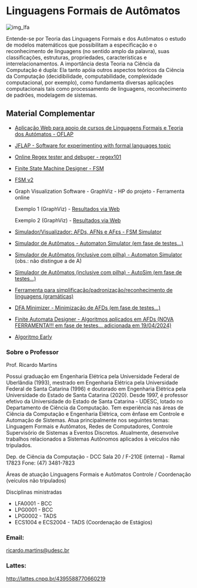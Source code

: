 
# Linguagens Formais de Autômatos

![img_lfa](https://github.com/hertonnn/UDESC_Ciencia_da_Computacao/blob/master/utils/img/img_lfa.jpg)

Entende-se por Teoria das Linguagens Formais e dos Autômatos o estudo de modelos
matemáticos que possibilitam a especificação e o reconhecimento de linguagens (no sentido
amplo da palavra), suas classificações, estruturas, propriedades, características e interrelacionamentos.
A importância desta Teoria na Ciência da Computação é dupla: Ela tanto apóia outros
aspectos teóricos da Ciência da Computação (decidibilidade, computabilidade, complexidade
computacional, por exemplo), como fundamenta diversas aplicações computacionais tais
como processamento de linguagens, reconhecimento de padrões, modelagem de sistemas. 

## Material Complementar

- [Aplicação Web para apoio de cursos de Linguagens Formais e Teoria dos Autómatos - OFLAP](http://ctp.di.fct.unl.pt/FACTOR/OFLAT/)

- [JFLAP - Software for experimenting with formal languages topic](https://www.jflap.org/jflaptmp/)

- [Online Regex tester and debuger - regex101](https://regex101.com)

- [Finite State Machine Designer - FSM](https://madebyevan.com/fsm/)

- [FSM v2](https://markusfeng.com/projects/graph/)

- Graph Visualization Software - GraphViz - HP do projeto - Ferramenta online

   Exemplo 1 (GraphViz) - [Resultados via Web](https://dreampuf.github.io/GraphvizOnline/#digraph%20finite_state_machine%20%7B%0A%20%20%20%20rankdir%3DLR%3B%0A%20%20%20%20size%3D%228%2C5%22%0A%0A%20%20%20%20node%20%5Bshape%20%3D%20doublecircle%5D%3B%20S%3B%0A%20%20%20%20node%20%5Bshape%20%3D%20point%5D%3B%20qi%0A%0A%20%20%20%20node%20%5Bshape%20%3D%20circle%5D%3B%0A%20%20%20%20qi%20-%3E%20S%3B%0A%20%20%20%20S%20%20-%3E%20q1%20%5B%20label%20%3D%20%22b%22%20color%3D%22red%3Ablue%22%5D%3B%0A%20%20%20%20S%20%20-%3E%20S%20%20%5B%20label%20%3D%20%22a%22%20%5D%3B%0A%20%20%20%20q1%20-%3E%20S%20%20%5B%20label%20%3D%20%22a%22%20%5D%3B%0A%20%20%20%20q1%20-%3E%20q2%20%5B%20label%20%3D%20%22b%22%20%5D%3B%0A%20%20%20%20q2%20-%3E%20S%20%5B%20label%20%3D%20%22a%22%20%5D%3B%0A%20%20%20%20q2%20-%3E%20q2%20%5B%20label%20%3D%20%22b%22%20%5D%3B%0A%7D)

  Exemplo 2 (GraphViz) - [Resultados via Web](https://dreampuf.github.io/GraphvizOnline/#digraph%20G%20%7B%0A%20%20rankdir%3DLR%0A%20%20subgraph%20finite_state_machine_AFN%20%7B%0A%20%20%20%20rankdir%3DLR%3B%0A%20%20%20%20size%3D%222.0%22%0A%0A%20%20%20%20node%20%5Bshape%20%3D%20circle%5D%3B%20q0%3B%0A%20%20%20%20node%20%5Bshape%20%3D%20none%5D%3B%20AFN%0A%20%20%20%20node%20%5Bshape%20%3D%20doublecircle%5D%3B%0A%20%20%20%20AFN%20-%3E%20q0%3B%0A%20%20%20%20q0%20%20-%3E%20q1%20%5B%20label%20%3D%20%22a%22%20color%3D%22red%22%20style%3Ddashed%5D%3B%0A%20%20%20%20q0%20%20-%3E%20q0%20%5B%20label%20%3D%20%22a%22%20color%3D%22red%22%20style%3Ddashed%5D%3B%0A%20%20%20%20q1%20-%3E%20q1%20%20%5B%20label%20%3D%20%22b%22%20%5D%3B%0A%20%20%7D%0A%0Asubgraph%20finite_state_machine_AFD%20%7B%0A%20%20%20%20rankdir%3DLR%3B%0A%20%20%20%20size%3D%222.8%22%0A%0A%20%20%20%20node%20%5Bshape%20%3D%20none%5D%3B%20AFD%0A%20%20%20%20node%20%5Bshape%20%3D%20circle%5D%3B%20qa%3B%0A%20%20%20%20node%20%5Bshape%20%3D%20doublecircle%5D%3B%20qb%3B%20qc%3B%0A%20%20%20%20AFD%20-%3E%20qa%3B%0A%20%20%20%20qa%20%20-%3E%20qb%20%5B%20label%20%3D%20%22a%22%20%20%5D%3B%0A%20%20%20%20qb%20%20-%3E%20qc%20%20%5B%20label%20%3D%20%22b%22%20%20%5D%3B%0A%20%20%20%20qb%20-%3E%20qb%20%20%5B%20label%20%3D%20%22a%22%20%5D%3B%0A%20%20%20%20qc%20-%3E%20qc%20%5B%20label%20%3D%20%22b%22%20%5D%3B%0A%20%20%7D%0A%7D)

- [Simulador/Visualizador: AFDs, AFNs e AFεs - FSM Simulator](http://ivanzuzak.info/noam/webapps/fsm_simulator/)

- [Simulador de Autômatos - Automaton Simulator (em fase de testes...)](https://web.cs.ucdavis.edu/~doty/automata/)

- [Simulador de Autômatos (inclusive com pilha) - Automaton Simulator](http://ricardofm.net/site/automaton-simulator-tool) (obs.: não distingue a de A)

- [Simulador de Autômatos (inclusive com pilha) - AutoSim (em fase de testes...)](http://www.cburch.com/proj/autosim/)

- [Ferramenta para simplificação/padronização/reconhecimento de linguagens (gramáticas)](https://ricardofm.net/site/cyk-tool)

- [DFA Minimizer - Minimização de AFDs (em fase de testes...)](https://aswaddev.github.io/dfa-minimizer/)

- [Finite Automata Designer - Algoritmos aplicados em AFDs (NOVA FERRAMENTA!!! em fase de testes... adicionada em 19/04/2024)](https://fa.akdev.ir/)

- [Algoritmo Early](https://anachiarelli.github.io/early-js/)

### Sobre o Professor
Prof. Ricardo Martins

Possui graduação em Engenharia Elétrica pela Universidade Federal de Uberlândia (1993), mestrado em Engenharia Elétrica pela Universidade Federal de Santa Catarina (1996) e doutorado em Engenharia Elétrica pela Universidade do Estado de Santa Catarina (2020). Desde 1997, é professor efetivo da Universidade do Estado de Santa Catarina - UDESC, lotado no Departamento de Ciência da Computação. Tem experiência nas áreas de Ciência da Computação e Engenharia Elétrica, com ênfase em Controle e Automação de Sistemas. Atua principalmente nos seguintes temas: Linguagem Formais e Autômatos, Redes de Computadores, Controle Supervisório de Sistemas a Eventos Discretos. Atualmente, desenvolve trabalhos relacionados a Sistemas Autônomos aplicados à veículos não tripulados.
 
Dep. de Ciência da Computação - DCC
Sala 20 / F-210E (interna) - Ramal 17823
Fone: (47) 3481-7823
 
Áreas de atuação
Linguagens Formais e Autômatos
Controle / Coordenação (veículos não tripulados)
 
Disciplinas ministradas
- LFA0001 - BCC
- LPG0001 - BCC
- LPG0002 - TADS
- ECS1004 e ECS2004 - TADS
(Coordenação de Estágios)
### Email:
ricardo.martins@udesc.br

 
### Lattes:
http://lattes.cnpq.br/4395588770660219


